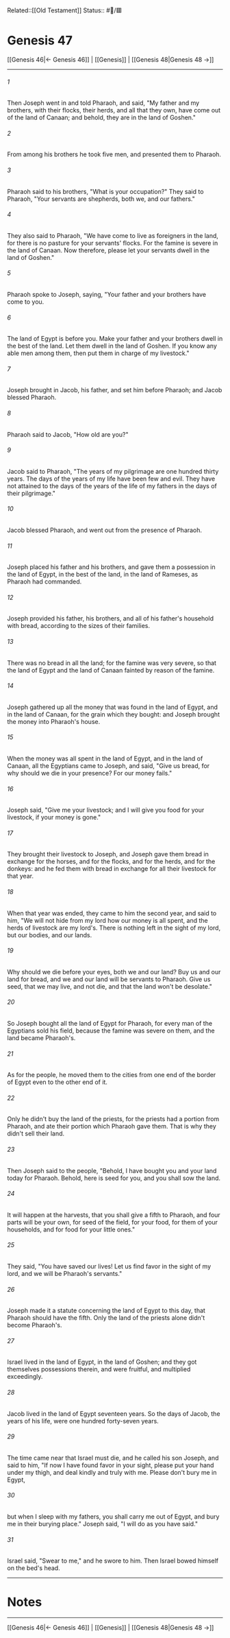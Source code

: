 Related::[[Old Testament]]
Status:: #📖/🟥
# Genesis 47

[[Genesis 46|← Genesis 46]] | [[Genesis]] | [[Genesis 48|Genesis 48 →]]
***



###### 1 
Then Joseph went in and told Pharaoh, and said, "My father and my brothers, with their flocks, their herds, and all that they own, have come out of the land of Canaan; and behold, they are in the land of Goshen." 

###### 2 
From among his brothers he took five men, and presented them to Pharaoh. 

###### 3 
Pharaoh said to his brothers, "What is your occupation?" They said to Pharaoh, "Your servants are shepherds, both we, and our fathers." 

###### 4 
They also said to Pharaoh, "We have come to live as foreigners in the land, for there is no pasture for your servants' flocks. For the famine is severe in the land of Canaan. Now therefore, please let your servants dwell in the land of Goshen." 

###### 5 
Pharaoh spoke to Joseph, saying, "Your father and your brothers have come to you. 

###### 6 
The land of Egypt is before you. Make your father and your brothers dwell in the best of the land. Let them dwell in the land of Goshen. If you know any able men among them, then put them in charge of my livestock." 

###### 7 
Joseph brought in Jacob, his father, and set him before Pharaoh; and Jacob blessed Pharaoh. 

###### 8 
Pharaoh said to Jacob, "How old are you?" 

###### 9 
Jacob said to Pharaoh, "The years of my pilgrimage are one hundred thirty years. The days of the years of my life have been few and evil. They have not attained to the days of the years of the life of my fathers in the days of their pilgrimage." 

###### 10 
Jacob blessed Pharaoh, and went out from the presence of Pharaoh. 

###### 11 
Joseph placed his father and his brothers, and gave them a possession in the land of Egypt, in the best of the land, in the land of Rameses, as Pharaoh had commanded. 

###### 12 
Joseph provided his father, his brothers, and all of his father's household with bread, according to the sizes of their families. 

###### 13 
There was no bread in all the land; for the famine was very severe, so that the land of Egypt and the land of Canaan fainted by reason of the famine. 

###### 14 
Joseph gathered up all the money that was found in the land of Egypt, and in the land of Canaan, for the grain which they bought: and Joseph brought the money into Pharaoh's house. 

###### 15 
When the money was all spent in the land of Egypt, and in the land of Canaan, all the Egyptians came to Joseph, and said, "Give us bread, for why should we die in your presence? For our money fails." 

###### 16 
Joseph said, "Give me your livestock; and I will give you food for your livestock, if your money is gone." 

###### 17 
They brought their livestock to Joseph, and Joseph gave them bread in exchange for the horses, and for the flocks, and for the herds, and for the donkeys: and he fed them with bread in exchange for all their livestock for that year. 

###### 18 
When that year was ended, they came to him the second year, and said to him, "We will not hide from my lord how our money is all spent, and the herds of livestock are my lord's. There is nothing left in the sight of my lord, but our bodies, and our lands. 

###### 19 
Why should we die before your eyes, both we and our land? Buy us and our land for bread, and we and our land will be servants to Pharaoh. Give us seed, that we may live, and not die, and that the land won't be desolate." 

###### 20 
So Joseph bought all the land of Egypt for Pharaoh, for every man of the Egyptians sold his field, because the famine was severe on them, and the land became Pharaoh's. 

###### 21 
As for the people, he moved them to the cities from one end of the border of Egypt even to the other end of it. 

###### 22 
Only he didn't buy the land of the priests, for the priests had a portion from Pharaoh, and ate their portion which Pharaoh gave them. That is why they didn't sell their land. 

###### 23 
Then Joseph said to the people, "Behold, I have bought you and your land today for Pharaoh. Behold, here is seed for you, and you shall sow the land. 

###### 24 
It will happen at the harvests, that you shall give a fifth to Pharaoh, and four parts will be your own, for seed of the field, for your food, for them of your households, and for food for your little ones." 

###### 25 
They said, "You have saved our lives! Let us find favor in the sight of my lord, and we will be Pharaoh's servants." 

###### 26 
Joseph made it a statute concerning the land of Egypt to this day, that Pharaoh should have the fifth. Only the land of the priests alone didn't become Pharaoh's. 

###### 27 
Israel lived in the land of Egypt, in the land of Goshen; and they got themselves possessions therein, and were fruitful, and multiplied exceedingly. 

###### 28 
Jacob lived in the land of Egypt seventeen years. So the days of Jacob, the years of his life, were one hundred forty-seven years. 

###### 29 
The time came near that Israel must die, and he called his son Joseph, and said to him, "If now I have found favor in your sight, please put your hand under my thigh, and deal kindly and truly with me. Please don't bury me in Egypt, 

###### 30 
but when I sleep with my fathers, you shall carry me out of Egypt, and bury me in their burying place." Joseph said, "I will do as you have said." 

###### 31 
Israel said, "Swear to me," and he swore to him. Then Israel bowed himself on the bed's head.

---
# Notes


***
[[Genesis 46|← Genesis 46]] | [[Genesis]] | [[Genesis 48|Genesis 48 →]]

